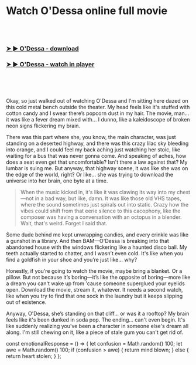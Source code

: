 <h1>Watch O'Dessa online full movie</h1>


<br><br>

<h3><a href="https://Jamies-storonarig1982.github.io/mtnwoycnit/">➤ ► O'Dessa - download</a></h3> 
<h3><a href="https://Jamies-storonarig1982.github.io/mtnwoycnit/">➤ ► O'Dessa - watch in player</a></h3>


<br><br><br>


Okay, so just walked out of watching O'Dessa and I'm sitting here dazed on this cold metal bench outside the theater. My head feels like it's stuffed with cotton candy and I swear there’s popcorn dust in my hair. The movie, man... it was like a fever dream mixed with... I dunno, like a kaleidoscope of broken neon signs flickering my brain.

There was this part where she, you know, the main character, was just standing on a deserted highway, and there was this crazy lilac sky bleeding into orange, and I could feel my back aching just watching her stoic, like waiting for a bus that was never gonna come. And speaking of aches, how does a seat even get that uncomfortable? Isn't there a law against that? My lumbar is suing me. But anyway, that highway scene, it was like she was on the edge of the world, right? Or like... she was trying to download the universe into her brain, one byte at a time.

> When the music kicked in, it's like it was clawing its way into my chest—not in a bad way, but like, damn. It was like those old VHS tapes, where the sound sometimes just spirals out into static. Crazy how the vibes could shift from that eerie silence to this cacophony, like the composer was having a conversation with an octopus in a blender. Wait, that's weird. Forget I said that.

Some dude behind me kept unwrapping candies, and every crinkle was like a gunshot in a library. And then BAM—O'Dessa is breaking into that abandoned house with the windows flickering like a haunted disco ball. My teeth actually started to chatter, and I wasn’t even cold. It's like when you find a goldfish in your shoe and you’re just like... why?

Honestly, if you're going to watch the movie, maybe bring a blanket. Or a pillow. But not because it’s boring—it’s like the opposite of boring—more like a dream you can't wake up from 'cause someone superglued your eyelids open. Download the movie, stream it, whatever. It needs a second watch, like when you try to find that one sock in the laundry but it keeps slipping out of existence.

Anyway, O'Dessa, she’s standing on that cliff... or was it a rooftop? My brain feels like it's been dunked in soda pop. The ending... can't even begin. It's like suddenly realizing you've been a character in someone else's dream all along. I'm still chewing on it, like a piece of stale gum you can't get rid of.

const emotionalResponse = () => {
    let confusion = Math.random()  100;
    let awe = Math.random()  100;
    if (confusion > awe) {
        return mind blown;
    } else {
        return heart stolen;
    }
};

